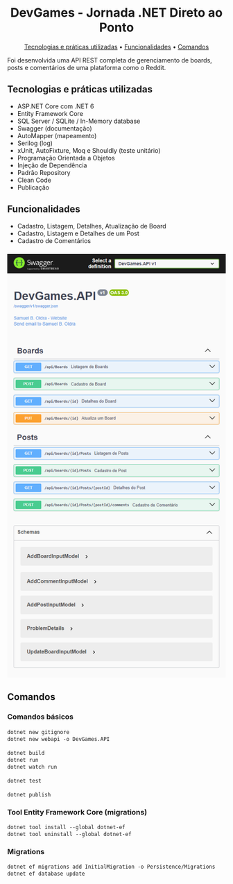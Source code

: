 <h1 align="center">
  DevGames - Jornada .NET Direto ao Ponto
</h1>
<p align="center">
  <a href="#tecnologias-e-práticas-utilizadas">Tecnologias e práticas utilizadas</a> •
  <a href="#funcionalidades">Funcionalidades</a> •
  <a href="#comandos">Comandos</a>
</p>

Foi desenvolvida uma API REST completa de gerenciamento de boards, posts e comentários de uma plataforma como o Reddit.

## Tecnologias e práticas utilizadas
- ASP.NET Core com .NET 6
- Entity Framework Core
- SQL Server / SQLite / In-Memory database
- Swagger (documentação)
- AutoMapper (mapeamento)
- Serilog (log)
- xUnit, AutoFixture, Moq e Shouldly (teste unitário)
- Programação Orientada a Objetos
- Injeção de Dependência
- Padrão Repository
- Clean Code
- Publicação

## Funcionalidades
- Cadastro, Listagem, Detalhes, Atualização de Board
- Cadastro, Listagem e Detalhes de um Post
- Cadastro de Comentários

###

![alt text](https://raw.githubusercontent.com/samuel-oldra/DevGames.API/main/README_IMGS/swagger_ui.png)

## Comandos

### Comandos básicos
```
dotnet new gitignore
dotnet new webapi -o DevGames.API

dotnet build
dotnet run
dotnet watch run

dotnet test

dotnet publish
```

### Tool Entity Framework Core (migrations)
```
dotnet tool install --global dotnet-ef
dotnet tool uninstall --global dotnet-ef
```

### Migrations
```
dotnet ef migrations add InitialMigration -o Persistence/Migrations
dotnet ef database update
```